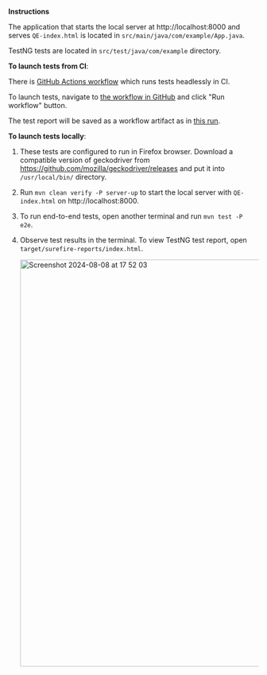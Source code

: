 **Instructions**

The application that starts the local server at http://localhost:8000 and serves `QE-index.html` is located in `src/main/java/com/example/App.java`.

TestNG tests are located in `src/test/java/com/example` directory.

**To launch tests from CI**:

There is [GitHub Actions workflow](https://github.com/sashasavv/java-test/blob/main/.github/workflows/test.yaml) which runs tests headlessly in CI. 

To launch tests, navigate to [the workflow in GitHub](https://github.com/sashasavv/java-test/actions/workflows/test.yaml) and click "Run workflow" button. 

The test report will be saved as a workflow artifact as in [this run](https://github.com/sashasavv/java-test/actions/runs/10320836474).

**To launch tests locally**:

1. These tests are configured to run in Firefox browser. Download a compatible version of geckodriver from https://github.com/mozilla/geckodriver/releases and put it into `/usr/local/bin/` directory.
2. Run `mvn clean verify -P server-up` to start the local server with `QE-index.html` on http://localhost:8000.
3. To run end-to-end tests, open another terminal and run `mvn test -P e2e`.
4. Observe test results in the terminal. To view TestNG test report, open `target/surefire-reports/index.html`.

   <img width="819" alt="Screenshot 2024-08-08 at 17 52 03" src="https://github.com/user-attachments/assets/58c47622-8fab-468c-880a-a196608a8a71">
